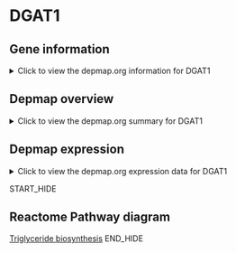 <h1>DGAT1</h1>

<h2>Gene information</h2>
<details>
  <summary>Click to view the depmap.org information for DGAT1</summary>
  <iframe src="https://depmap.org/portal/gene/DGAT1?tab=about" style="border:none;width:100%;height:800px"></iframe>
</details>

<h2>Depmap overview</h2>
<details>
  <summary>Click to view the depmap.org summary for DGAT1</summary>
  <iframe src="https://depmap.org/portal/gene/DGAT1?tab=overview" style="border:none;width:100%;height:800px"></iframe>
</details>

<h2>Depmap expression</h2>
<details>
  <summary>Click to view the depmap.org expression data for DGAT1</summary>
  <iframe src="https://depmap.org/portal/gene/DGAT1?tab=characterization" style="border:none;width:100%;height:800px"></iframe>
</details>


START_HIDE
<h2>Reactome Pathway diagram</h2>
<a href="https://reactome.org/PathwayBrowser/#/R-HSA-75109">Triglyceride biosynthesis</a>
END_HIDE


